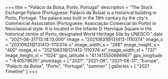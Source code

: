+++
title = "Palácio da Bolsa, Porto, Portugal"
description = "The Stock Exchange Palace (Portuguese: Palácio da Bolsa) is a historical building in Porto, Portugal. The palace was built in the 19th century by the city's Commercial Association (Portuguese: Associação Comercial do Porto) in Neoclassical style. It is located in the Infante D. Henrique Square in the historical centre of Porto, designated World Heritage Site by UNESCO."
date = "2021-08-31T13:14:13.000"
image = "20210831@131413-1110374"
image_s = "20210831@131413-1110374-s"
image_width_s = "288"
image_height_s = "400"
image_xl = "20210831@131413-1110374-xl"
image_width_xl = "737"
image_height_xl = "1024"
gps_latitude = "41.1413550666667"
gps_longitude = "-8.61579635"
phototags = [ "2021", "2021-08", "2021-08-31", "Europe", "Palácio da Bolsa", "Porto", "Portugal", "summer" ]
galleries = [ "2021 Timeline" ]
+++

